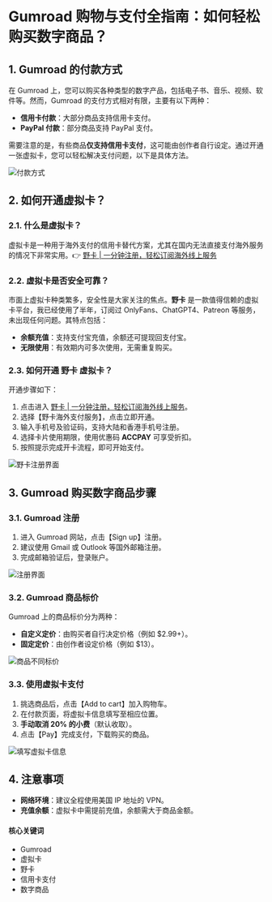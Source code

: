 # Gumroad 购物与支付全指南：如何轻松购买数字商品？

## 1. Gumroad 的付款方式

在 Gumroad 上，您可以购买各种类型的数字产品，包括电子书、音乐、视频、软件等。然而，Gumroad 的支付方式相对有限，主要有以下两种：

- **信用卡付款**：大部分商品支持信用卡支付。
- **PayPal 付款**：部分商品支持 PayPal 支付。

需要注意的是，有些商品**仅支持信用卡支付**，这可能由创作者自行设定。通过开通一张虚拟卡，您可以轻松解决支付问题，以下是具体方法。

![付款方式](https://bbtdd.com/wp-content/uploads/img/108572157.webp)

## 2. 如何开通虚拟卡？

### 2.1. 什么是虚拟卡？

虚拟卡是一种用于海外支付的信用卡替代方案，尤其在国内无法直接支付海外服务的情况下非常实用。👉 [野卡 | 一分钟注册，轻松订阅海外线上服务](https://bbtdd.com/yeka)

### 2.2. 虚拟卡是否安全可靠？

市面上虚拟卡种类繁多，安全性是大家关注的焦点。**野卡** 是一款值得信赖的虚拟卡平台，我已经使用了半年，订阅过 OnlyFans、ChatGPT4、Patreon 等服务，未出现任何问题。其特点包括：

- **余额充值**：支持支付宝充值，余额还可提现回支付宝。
- **无限使用**：有效期内可多次使用，无需重复购买。

### 2.3. 如何开通 野卡 虚拟卡？

开通步骤如下：

1. 点击进入 [野卡 | 一分钟注册，轻松订阅海外线上服务](https://bbtdd.com/yeka)。
2. 选择【野卡海外支付服务】，点击立即开通。
3. 输入手机号及验证码，支持大陆和香港手机号注册。
4. 选择卡片使用期限，使用优惠码 **ACCPAY** 可享受折扣。
5. 按照提示完成开卡流程，即可开始支付。

![野卡注册界面](https://bbtdd.com/wp-content/uploads/img/742230148.webp)

## 3. Gumroad 购买数字商品步骤

### 3.1. Gumroad 注册

1. 进入 Gumroad 网站，点击【Sign up】注册。
2. 建议使用 Gmail 或 Outlook 等国外邮箱注册。
3. 完成邮箱验证后，登录账户。

![注册界面](https://bbtdd.com/wp-content/uploads/img/8765284238818.webp)

### 3.2. Gumroad 商品标价

Gumroad 上的商品标价分为两种：

- **自定义定价**：由购买者自行决定价格（例如 $2.99+）。
- **固定定价**：由创作者设定价格（例如 $13）。

![商品不同标价](https://bbtdd.com/wp-content/uploads/img/7628650923423.webp)

### 3.3. 使用虚拟卡支付

1. 挑选商品后，点击【Add to cart】加入购物车。
2. 在付款页面，将虚拟卡信息填写至相应位置。
3. **手动取消 20% 的小费**（默认收取）。
4. 点击【Pay】完成支付，下载购买的商品。

![填写虚拟卡信息](https://bbtdd.com/wp-content/uploads/img/130367882.webp)

## 4. 注意事项

- **网络环境**：建议全程使用美国 IP 地址的 VPN。
- **充值余额**：虚拟卡中需提前充值，余额需大于商品金额。
#### 核心关键词

- Gumroad
- 虚拟卡
- 野卡
- 信用卡支付
- 数字商品